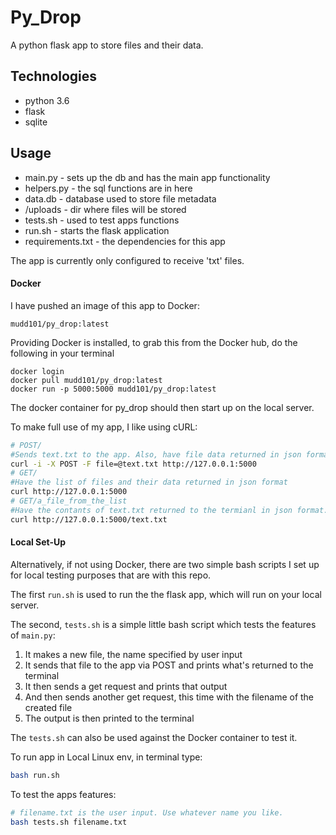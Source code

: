 # Py_Drop

A python flask app to store files and their data.

## Technologies

* python 3.6
* flask
* sqlite

## Usage

* main.py - sets up the db and has the main app functionality
* helpers.py - the sql functions are in here
* data.db - database used to store file metadata
* /uploads - dir where files will be stored
* tests.sh - used to test apps functions
* run.sh - starts the flask application
* requirements.txt - the dependencies for this app

The app is currently only configured to receive 'txt' files.

#### Docker

I have pushed an image of this app to Docker:

`mudd101/py_drop:latest`

Providing Docker is installed, to grab this from the Docker hub, do the following in your terminal

```
docker login
docker pull mudd101/py_drop:latest
docker run -p 5000:5000 mudd101/py_drop:latest
```
The docker container for py_drop should then start up on the local server.

To make full use of my app, I like using cURL:

```bash
# POST/ 
#Sends text.txt to the app. Also, have file data returned in json format.
curl -i -X POST -F file=@text.txt http://127.0.0.1:5000
# GET/ 
#Have the list of files and their data returned in json format
curl http://127.0.0.1:5000
# GET/a_file_from_the_list
#Have the contants of text.txt returned to the termianl in json format.
curl http://127.0.0.1:5000/text.txt
```

#### Local Set-Up

Alternatively, if not using Docker, there are two simple bash scripts I set up for local testing purposes that are with this repo.

The first `run.sh` is used to run the the flask app, which will run on your local server.

The second, `tests.sh` is a simple little bash script which tests the features of `main.py`:

1. It makes a new file, the name specified by user input
2. It sends that file to the app via POST and prints what's returned to the terminal
3. It then sends a get request and prints that output
4. And then sends another get request, this time with the filename of the created file
5. The output is then printed to the terminal

The `tests.sh` can also be used against the Docker container to test it.

To run app in Local Linux env, in terminal type:
```bash
bash run.sh
```
To test the apps features:
```bash
# filename.txt is the user input. Use whatever name you like.
bash tests.sh filename.txt
```
